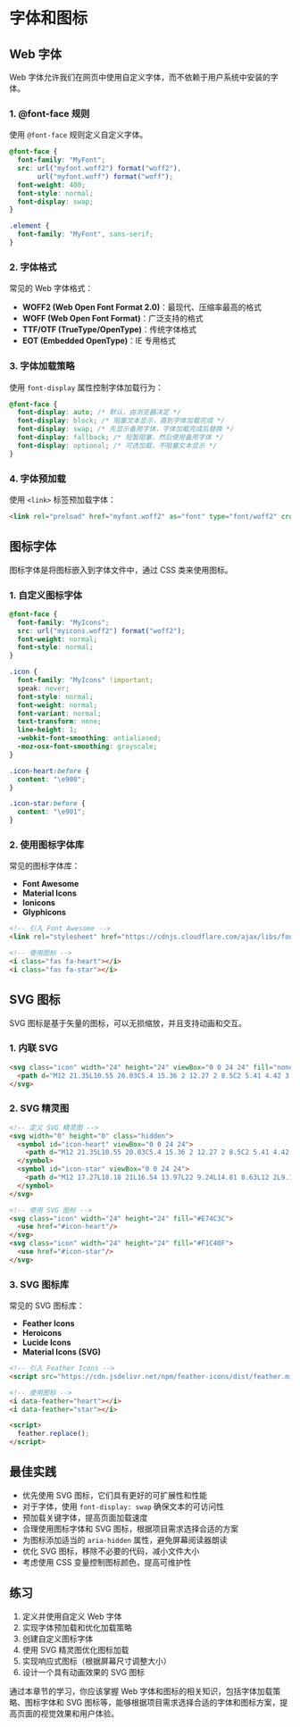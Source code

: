 # 字体和图标

## Web 字体
Web 字体允许我们在网页中使用自定义字体，而不依赖于用户系统中安装的字体。

### 1. @font-face 规则
使用 `@font-face` 规则定义自定义字体。

```css
@font-face {
  font-family: "MyFont";
  src: url("myfont.woff2") format("woff2"),
       url("myfont.woff") format("woff");
  font-weight: 400;
  font-style: normal;
  font-display: swap;
}

.element {
  font-family: "MyFont", sans-serif;
}
```

### 2. 字体格式
常见的 Web 字体格式：
- **WOFF2 (Web Open Font Format 2.0)**：最现代、压缩率最高的格式
- **WOFF (Web Open Font Format)**：广泛支持的格式
- **TTF/OTF (TrueType/OpenType)**：传统字体格式
- **EOT (Embedded OpenType)**：IE 专用格式

### 3. 字体加载策略
使用 `font-display` 属性控制字体加载行为：

```css
@font-face {
  font-display: auto; /* 默认，由浏览器决定 */
  font-display: block; /* 阻塞文本显示，直到字体加载完成 */
  font-display: swap; /* 先显示备用字体，字体加载完成后替换 */
  font-display: fallback; /* 短暂阻塞，然后使用备用字体 */
  font-display: optional; /* 可选加载，不阻塞文本显示 */
}
```

### 4. 字体预加载
使用 `<link>` 标签预加载字体：

```html
<link rel="preload" href="myfont.woff2" as="font" type="font/woff2" crossorigin>
```

## 图标字体
图标字体是将图标嵌入到字体文件中，通过 CSS 类来使用图标。

### 1. 自定义图标字体
```css
@font-face {
  font-family: "MyIcons";
  src: url("myicons.woff2") format("woff2");
  font-weight: normal;
  font-style: normal;
}

.icon {
  font-family: "MyIcons" !important;
  speak: never;
  font-style: normal;
  font-weight: normal;
  font-variant: normal;
  text-transform: none;
  line-height: 1;
  -webkit-font-smoothing: antialiased;
  -moz-osx-font-smoothing: grayscale;
}

.icon-heart:before {
  content: "\e900";
}

.icon-star:before {
  content: "\e901";
}
```

### 2. 使用图标字体库
常见的图标字体库：
- **Font Awesome**
- **Material Icons**
- **Ionicons**
- **Glyphicons**

```html
<!-- 引入 Font Awesome -->
<link rel="stylesheet" href="https://cdnjs.cloudflare.com/ajax/libs/font-awesome/6.4.0/css/all.min.css">

<!-- 使用图标 -->
<i class="fas fa-heart"></i>
<i class="fas fa-star"></i>
```

## SVG 图标
SVG 图标是基于矢量的图标，可以无损缩放，并且支持动画和交互。

### 1. 内联 SVG
```html
<svg class="icon" width="24" height="24" viewBox="0 0 24 24" fill="none" xmlns="http://www.w3.org/2000/svg">
  <path d="M12 21.35L10.55 20.03C5.4 15.36 2 12.27 2 8.5C2 5.41 4.42 3 7.5 3C9.24 3 10.91 3.81 12 5.08C13.09 3.81 14.76 3 16.5 3C19.58 3 22 5.41 22 8.5C22 12.27 18.6 15.36 13.45 20.03L12 21.35Z" fill="#E74C3C"/>
</svg>
```

### 2. SVG 精灵图
```html
<!-- 定义 SVG 精灵图 -->
<svg width="0" height="0" class="hidden">
  <symbol id="icon-heart" viewBox="0 0 24 24">
    <path d="M12 21.35L10.55 20.03C5.4 15.36 2 12.27 2 8.5C2 5.41 4.42 3 7.5 3C9.24 3 10.91 3.81 12 5.08C13.09 3.81 14.76 3 16.5 3C19.58 3 22 5.41 22 8.5C22 12.27 18.6 15.36 13.45 20.03L12 21.35Z"/>
  </symbol>
  <symbol id="icon-star" viewBox="0 0 24 24">
    <path d="M12 17.27L18.18 21L16.54 13.97L22 9.24L14.81 8.63L12 2L9.19 8.63L2 9.24L7.46 13.97L5.82 21L12 17.27Z"/>
  </symbol>
</svg>

<!-- 使用 SVG 图标 -->
<svg class="icon" width="24" height="24" fill="#E74C3C">
  <use href="#icon-heart"/>
</svg>
<svg class="icon" width="24" height="24" fill="#F1C40F">
  <use href="#icon-star"/>
</svg>
```

### 3. SVG 图标库
常见的 SVG 图标库：
- **Feather Icons**
- **Heroicons**
- **Lucide Icons**
- **Material Icons (SVG)**

```html
<!-- 引入 Feather Icons -->
<script src="https://cdn.jsdelivr.net/npm/feather-icons/dist/feather.min.js"></script>

<!-- 使用图标 -->
<i data-feather="heart"></i>
<i data-feather="star"></i>

<script>
  feather.replace();
</script>
```

## 最佳实践
- 优先使用 SVG 图标，它们具有更好的可扩展性和性能
- 对于字体，使用 `font-display: swap` 确保文本的可访问性
- 预加载关键字体，提高页面加载速度
- 合理使用图标字体和 SVG 图标，根据项目需求选择合适的方案
- 为图标添加适当的 `aria-hidden` 属性，避免屏幕阅读器朗读
- 优化 SVG 图标，移除不必要的代码，减小文件大小
- 考虑使用 CSS 变量控制图标颜色，提高可维护性

## 练习
1. 定义并使用自定义 Web 字体
2. 实现字体预加载和优化加载策略
3. 创建自定义图标字体
4. 使用 SVG 精灵图优化图标加载
5. 实现响应式图标（根据屏幕尺寸调整大小）
6. 设计一个具有动画效果的 SVG 图标

通过本章节的学习，你应该掌握 Web 字体和图标的相关知识，包括字体加载策略、图标字体和 SVG 图标等，能够根据项目需求选择合适的字体和图标方案，提高页面的视觉效果和用户体验。